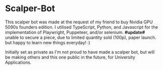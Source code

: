 # Scalper-Bot
This scalper bot was made at the request of my friend to buy Nvidia GPU 5090s founders edition. I utilised TypeScript, Python, and Javascript for the implementation of Playwright, Puppeteer, and/or selenium. 
**#update#** unable to secure a piece, due to limited quantity sold (100p), paper launch. but happy to learn new things everyday! :)

Initially set as private as I'm not proud to have made a scalper bot, but will be making others and this one public in the future, for University Applications.
